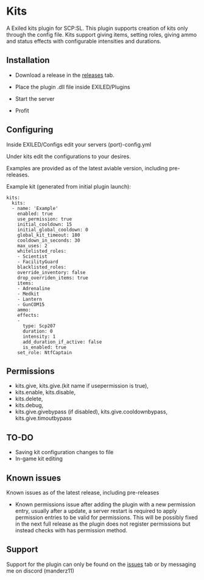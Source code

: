 # Kits

A Exiled kits plugin for SCP:SL. This plugin supports creation of kits only through the config file. Kits support giving items, setting roles, giving ammo and status effects with configurable intensities and durations.

## Installation

- Download a release in the [releases](https://github.com/manderz11/ExiledKitsPlugin/releases) tab.

- Place the plugin .dll file inside EXILED/Plugins

- Start the server

- Profit

## Configuring

Inside EXILED/Configs edit your servers (port)-config.yml

Under kits edit the configurations to your desires.

Examples are provided as of the latest aviable version, including pre-releases.

Example kit (generated from initial plugin launch):
```
kits:
  kits:
  - name: 'Example'
    enabled: true
    use_permission: true
    initial_cooldown: 15
    initial_global_cooldown: 0
    global_kit_timeout: 180
    cooldown_in_seconds: 30
    max_uses: 2
    whitelisted_roles:
    - Scientist
    - FacilityGuard
    blacklisted_roles: 
    override_inventory: false
    drop_overriden_items: true
    items:
    - Adrenaline
    - Medkit
    - Lantern
    - GunCOM15
    ammo: 
    effects:
    -
      type: Scp207
      duration: 0
      intensity: 1
      add_duration_if_active: false
      is_enabled: true
    set_role: NtfCaptain
```

## Permissions

- kits.give, kits.give.(kit name if usepermission is true),
- kits.enable, kits.disable,
- kits.delete,
- kits.debug,
- kits.give.givebypass (if disabled), kits.give.cooldownbypass, kits.give.timoutbypass

## TO-DO

- Saving kit configuration changes to file
- In-game kit editing

## Known issues

Known issues as of the latest release, including pre-releases

- Known permissions issue after adding the plugin with a new permission entry, usually after a update, a server restart is required to apply permission entries to be valid for permissions. This will be possibly fixed in the next full release as the plugin does not register permissions but instead checks with has permission method.

## Support

Support for the plugin can only be found on the [issues](https://github.com/manderz11/ExiledKitsPlugin/issues) tab or by messaging me on discord (manderz11)
